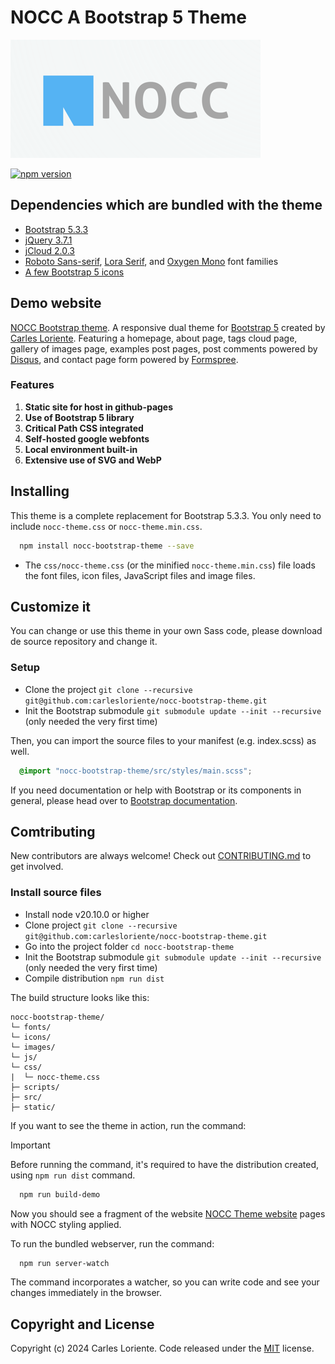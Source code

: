 # NOCC A Bootstrap 5 Theme

![NOCC Logo](src/images/nocc/nocc_package_logo.png)

[![npm version](https://badge.fury.io/js/nocc-bootstrap-theme.svg)](https://badge.fury.io/js/nocc-bootstrap-theme)

## Dependencies which are bundled with the theme

- [Bootstrap 5.3.3](https://getbootstrap.com)
- [jQuery 3.7.1](https://jquery.com)
- [jCloud 2.0.3](https://github.com/mistic100/jQCloud)
- [Roboto Sans-serif](https://fonts.google.com/specimen/Roboto), [Lora Serif](https://fonts.google.com/specimen/Lora), and [Oxygen Mono](https://fonts.google.com/specimen/Oxygen+Mono) font families
- [A few Bootstrap 5 icons](https://icons.getbootstrap.com)

## Demo website

[NOCC Bootstrap theme](https://bootstrap-theme.notesoncloudcomputing.com/). A responsive dual theme for [Bootstrap 5](https://getbootstrap.com/) created by [Carles Loriente](https://github.com/carlesloriente). Featuring a homepage, about page, tags cloud page, gallery of images page, examples post pages, post comments powered by [Disqus](https://disqus.com/), and contact page form powered by [Formspree](https://formspree.io/).

### Features

1. **Static site for host in github-pages**
2. **Use of Bootstrap 5 library**
3. **Critical Path CSS integrated**
4. **Self-hosted google webfonts**
5. **Local environment built-in**
6. **Extensive use of SVG and WebP**

## Installing

This theme is a complete replacement for Bootstrap 5.3.3. You only need to include `nocc-theme.css` or `nocc-theme.min.css`.

```bash
  npm install nocc-bootstrap-theme --save
```

- The `css/nocc-theme.css` (or the minified `nocc-theme.min.css`) file loads the font files, icon files, JavaScript files and image files.

## Customize it

You can change or use this theme in your own Sass code, please download de source repository and change it.

### Setup

- Clone the project `git clone --recursive git@github.com:carlesloriente/nocc-bootstrap-theme.git`
- Init the Bootstrap submodule `git submodule update --init --recursive` (only needed the very first time)

Then, you can import the source files to your manifest (e.g. index.scss) as well.

```scss
  @import "nocc-bootstrap-theme/src/styles/main.scss";
```

If you need documentation or help with Bootstrap or its components in general, please head over to [Bootstrap documentation](https://getbootstrap.com/docs/5.3/getting-started/introduction/).

## Comtributing

New contributors are always welcome! Check out [CONTRIBUTING.md](https://github.com/carlesloriente/nocc-bootstrap-theme/blob/master/CONTRIBUTING.md) to get involved.

### Install source files

- Install node v20.10.0 or higher
- Clone project `git clone --recursive git@github.com:carlesloriente/nocc-bootstrap-theme.git`
- Go into the project folder `cd nocc-bootstrap-theme`
- Init the Bootstrap submodule `git submodule update --init --recursive` (only needed the very first time)
- Compile distribution `npm run dist`

The build structure looks like this:

```filesystem
nocc-bootstrap-theme/
└─ fonts/
└─ icons/
└─ images/
└─ js/
└─ css/
|  └─ nocc-theme.css
├─ scripts/
├─ src/
├─ static/
```

If you want to see the theme in action, run the command:

> [!IMPORTANT]
> Before running the command, it's required to have the distribution created, using `npm run dist` command.

```bash
  npm run build-demo
```

Now you should see a fragment of the website [NOCC Theme website](https://bootstrap-theme.notesoncloudcomputing.com) pages with NOCC styling applied.

To run the bundled webserver, run the command:

```bash
  npm run server-watch
```

The command incorporates a watcher, so you can write code and see your changes immediately in the browser.

## Copyright and License

Copyright (c) 2024 Carles Loriente. Code released under the [MIT](https://github.com/carlesloriente/nocc-bootstrap-theme/blob/master/LICENSE) license.
